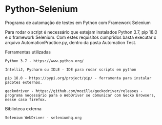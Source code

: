 # Python-Selenium
Programa de automação de testes em Python com Framework Selenium

Para rodar o script é necessário que estejam instalados Python 3.7, pip 18.0 e o framework Selenium. Com estes requisitos cumpridos
basta executar o arquivo AutomationPractice.py, dentro da pasta Automation Test.


Ferramentas utilizadas

    Python 3.7 - https://www.python.org/
    
    IntelliJ, Pycharm ou IDLE - IDE para rodar scripts em python
    
    pip 18.0 - https://pypi.org/project/pip/ - ferramenta para instalar pacotes externos.
    
    geckodriver - https://github.com/mozilla/geckodriver/releases - programa necessário para o WebDriver se comunicar com Gecko Browsers, nesse caso firefox.
    
Biblioteca externa

    Selenium WebDriver - seleniumhq.org
    

